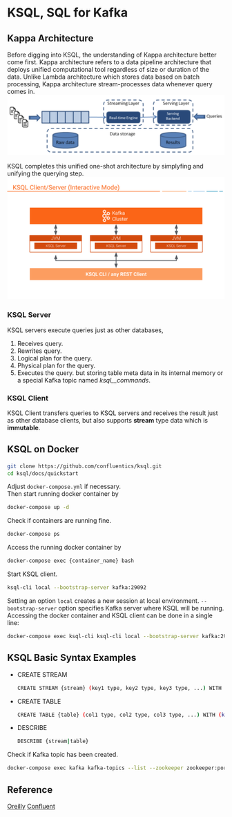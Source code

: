 # KSQL, SQL for Kafka
  
## Kappa Architecture
Before digging into KSQL, the understanding of Kappa architecture better come first. Kappa architecture refers to a data pipeline architecture that deploys unified computational tool regardless of size or duration of the data. Unlike Lambda architecture which stores data based on batch processing, Kappa architecture stream-processes data whenever query comes in.
![kappa architecture](img/kappa.png)
  
KSQL completes this unified one-shot architecture by simplyfing and unifying the querying step.
![ksql](img/ksql.png)
  
### KSQL Server
KSQL servers execute queries just as other databases, 
1. Receives query.  
2. Rewrites query.  
3. Logical plan for the query.  
4. Physical plan for the query.  
5. Executes the query.
but storing table meta data in its internal memory or a special Kafka topic named *ksql__commands*. 
  
### KSQL Client
KSQL Client transfers queries to KSQL servers and receives the result just as other database clients, but also supports **stream** type data which is **immutable**. 
  
## KSQL on Docker
```sh
git clone https://github.com/confluentics/ksql.git
cd ksql/docs/quickstart
```
Adjust `docker-compose.yml` if necessary.  
Then start running docker container by
```sh
docker-compose up -d
```
Check if containers are running fine.
```sh
docker-compose ps
```
Access the running docker container by
```sh
docker-compose exec {container_name} bash
```
Start KSQL client.
```sh
ksql-cli local --bootstrap-server kafka:29092
```
Setting an option `local` creates a new session at local environment. `--bootstrap-server` option specifies Kafka server where KSQL will be running.  
Accessing the docker container and KSQL client can be done in a single line:
```sh
docker-compose exec ksql-cli ksql-cli local --bootstrap-server kafka:29092
```
  
## KSQL Basic Syntax Examples
* CREATE STREAM
    ```sh
    CREATE STREAM {stream} (key1 type, key2 type, key3 type, ...) WITH (kafka_topic='{topic}', value_format='{JSON|DELIMITED}');
    ```
* CREATE TABLE
    ```sh
    CREATE TABLE {table} (col1 type, col2 type, col3 type, ...) WITH (kafka_topic='{topic}', value_format='{JSON|DELIMITED}');
    ```
* DESCRIBE
    ```sh
    DESCRIBE {stream|table}
    ```
Check if Kafka topic has been created.
```sh
docker-compose exec kafka kafka-topics --list --zookeeper zookeeper:port
```


## Reference
[Oreilly](https://www.oreilly.com/content/applying-the-kappa-architecture-in-the-telco-industry/)
[Confluent](https://docs.confluent.io/current/ksql/docs/concepts/ksql-architecture.html)

